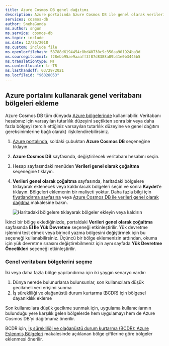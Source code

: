 ```yaml
---
title: Azure Cosmos DB genel dağıtımı
description: Azure portalında Azure Cosmos DB ile genel olarak verilerin nasıl çoğaltılacağını öğrenin
services: cosmos-db
author: SnehaGunda
ms.author: sngun
ms.service: cosmos-db
ms.topic: include
ms.date: 12/26/2018
ms.custom: include file
ms.openlocfilehash: 58788d6194454c8bd40730c9c350aa901924ba3d
ms.sourcegitcommit: f28ebb95ae9aaaff3f87d8388a09b41e0b3445b5
ms.translationtype: MT
ms.contentlocale: tr-TR
ms.lasthandoff: 03/29/2021
ms.locfileid: "96028053"
---
```

## <a name="add-global-database-regions-using-the-azure-portal"></a><a id="addregion"></a>Azure portalını kullanarak genel veritabanı bölgeleri ekleme
Azure Cosmos DB tüm dünyada [Azure bölgelerinde][azureregions] kullanılabilir. Veritabanı hesabınız için varsayılan tutarlılık düzeyini seçtikten sonra bir veya daha fazla bölgeyi (tercih ettiğiniz varsayılan tutarlılık düzeyine ve genel dağıtım gereksinimlerine bağlı olarak) ilişkilendirebilirsiniz.

1. [Azure portalında](https://portal.azure.com/), soldaki çubuktan **Azure Cosmos DB** seçeneğine tıklayın.
2. **Azure Cosmos DB** sayfasında, değiştirilecek veritabanı hesabını seçin.
3. Hesap sayfasındaki menüden **Verileri genel olarak çoğaltma** seçeneğine tıklayın.
4. **Verileri genel olarak çoğaltma** sayfasında, haritadaki bölgelere tıklayarak eklenecek veya kaldırılacak bölgeleri seçin ve sonra **Kaydet**’e tıklayın. Bölgeleri eklemenin bir maliyeti yoktur. Daha fazla bilgi için [fiyatlandırma sayfasına](https://azure.microsoft.com/pricing/details/cosmos-db/) veya [Azure Cosmos DB ile verileri genel olarak dağıtma](../articles/cosmos-db/distribute-data-globally.md) makalesine bakın.
   
    ![Haritadaki bölgelere tıklayarak bölgeler ekleyin veya kaldırın][1]
    
İkinci bir bölge eklediğinizde, portaldaki **Verileri genel olarak çoğaltma** sayfasında **El İle Yük Devretme** seçeneği etkinleştirilir. Yük devretme işlemini test etmek veya birincil yazma bölgesini değiştirmek için bu seçeneği kullanabilirsiniz. Üçüncü bir bölge eklemenizin ardından, okuma için yük devretme sırasını değiştirebilmeniz için aynı sayfada **Yük Devretme Öncelikleri** seçeneği etkinleştirilir.  

### <a name="selecting-global-database-regions"></a>Genel veritabanı bölgelerini seçme
İki veya daha fazla bölge yapılandırma için iki yaygın senaryo vardır:

1. Dünya nerede bulunurlarsa bulunsunlar, son kullanıcılara düşük gecikmeli veri erişimi sunma
2. İş sürekliliği ve olağanüstü durum kurtarma (BCDR) için bölgesel dayanıklılık ekleme

Son kullanıcılara düşük gecikme sunmak için, uygulama kullanıcılarının bulunduğu yere karşılık gelen bölgelerde hem uygulamayı hem de Azure Cosmos DB’yi dağıtmanız önerilir.

BCDR için, [İş sürekliliği ve olağanüstü durum kurtarma (BCDR): Azure Eşlenmiş Bölgeleri][bcdr] makalesinde açıklanan bölge çiftlerine göre bölgeler eklenmesi önerilir.

<!--

## <a id="selectwriteregion"></a>Select the write region

While all regions associated with your Cosmos DB database account can serve reads (both, single item as well as multi-item paginated reads) and queries, only one region can actively receive the write (insert, upsert, replace, delete) requests. To set the active write region, do the following  


1. In the **Azure Cosmos DB** blade, select the database account to modify.
2. In the account blade, click **Replicate data globally** from the menu.
3. In the **Replicate data globally** blade, click **Manual Failover** from the top bar.
    ![Change the write region under Azure Cosmos DB Account > Replicate data globally > Manual Failover][2]
4. Select a read region to become the new write region, click the checkbox to confirm triggering a failover, and click OK
    ![Change the write region by selecting a new region in list under Azure Cosmos DB Account > Replicate data globally > Manual Failover][3]

--->

<!--Image references-->
[1]: ./media/cosmos-db-tutorial-global-distribution-portal/azure-cosmos-db-add-region.png
[2]: ./media/cosmos-db-tutorial-global-distribution-portal/azure-cosmos-db-manual-failover-1.png
[3]: ./media/cosmos-db-tutorial-global-distribution-portal/azure-cosmos-db-manual-failover-2.png

<!--Reference style links - using these makes the source content way more readable than using inline links-->
[bcdr]: ../articles/best-practices-availability-paired-regions.md
[consistency]: ../articles/cosmos-db/consistency-levels.md
[azureregions]: https://azure.microsoft.com/regions/#services
[offers]: https://azure.microsoft.com/pricing/details/cosmos-db/
